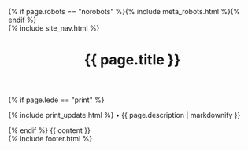 <!doctype html>
<html lang="en-US">
<head>
<meta charset="utf-8">
{% if page.robots == "norobots" %}{% include meta_robots.html %}{% endif %}
<meta name="referrer" content="strict-origin-when-cross-origin" />
<meta name="viewport" content="width=device-width">
<title>{{ page.title }} | Zach McCabe</title>
<meta name="description" content="{{ page.description }}" />
<meta name="date" content="{{ page.date }}" />
<link rel="stylesheet" href="https://www.zachmccabe.com/assets/kao-nite-3.css">
<link rel="canonical" href="https://www.zachmccabe.com{{ page.url }}" />
<link rel="sitemap" type="application/xml" title="Sitemap" href="https://www.zachmccabe.com/sitemap.xml" />
</head>
<body>
<div class="xwrap">
{% include site_nav.html %}
<header>
<h1 id="{{ page.title }}">{{ page.title }}</h1>
</header>
<main class="xnest20">
{% if page.lede == "print" %}<p>{% include print_update.html %} • {{ page.description | markdownify }}</p>{% endif %}
{{ content }}
</main>
<footer>
{% include footer.html %}
</footer>
</div>
</body>
</html>
